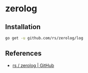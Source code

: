 # zerolog

## Installation

```bash
go get -u github.com/rs/zerolog/log
```

## References

- [rs / zerolog | GitHub](https://github.com/rs/zerolog)
